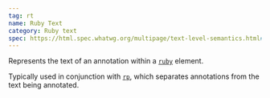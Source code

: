 ```yaml
---
tag: rt
name: Ruby Text
category: Ruby text
spec: https://html.spec.whatwg.org/multipage/text-level-semantics.html#the-rt-element
---
```


Represents the text of an annotation within a [`ruby`](#ruby) element.

Typically used in conjunction with [`rp`](#rp), which separates annotations from the text being annotated.
